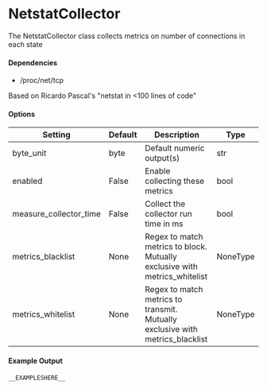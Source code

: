 <!--This file was generated from the python source
Please edit the source to make changes
-->
NetstatCollector
=====

The NetstatCollector class collects metrics on number of connections
in each state

#### Dependencies

 * /proc/net/tcp

Based on Ricardo Pascal's "netstat in <100 lines of code"


#### Options

Setting | Default | Description | Type
--------|---------|-------------|-----
byte_unit | byte | Default numeric output(s) | str
enabled | False | Enable collecting these metrics | bool
measure_collector_time | False | Collect the collector run time in ms | bool
metrics_blacklist | None | Regex to match metrics to block. Mutually exclusive with metrics_whitelist | NoneType
metrics_whitelist | None | Regex to match metrics to transmit. Mutually exclusive with metrics_blacklist | NoneType

#### Example Output

```
__EXAMPLESHERE__
```

